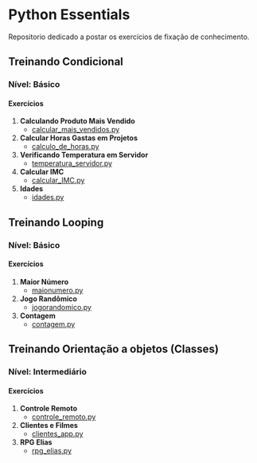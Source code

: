 
# Python Essentials

Repositorio dedicado a postar os exercícios de fixação de conhecimento.

## Treinando Condicional

### Nível: Básico

#### Exercícios

1. **Calculando Produto Mais Vendido**
   - [calcular_mais_vendidos.py](https://github.com/Hooligam/Python_Essentials/blob/main/calcular_mais_vendidos.py)
2. **Calcular Horas Gastas em Projetos**
   - [calculo_de_horas.py](https://github.com/Hooligam/Python_Essentials/blob/main/calculo_de_horas.py)
3. **Verificando Temperatura em Servidor**
   - [temperatura_servidor.py](https://github.com/Hooligam/Python_Essentials/blob/main/temperatura_servidor.py)
4. **Calcular IMC**
   - [calcular_IMC.py](https://github.com/Hooligam/Python_Essentials/blob/main/calcular_IMC.py)
5. **Idades**
   - [idades.py](https://github.com/Hooligam/Python_Essentials/blob/main/idades.py)

## Treinando Looping

### Nível: Básico

#### Exercícios

1. **Maior Número**
   - [maionumero.py](https://github.com/Hooligam/Python_Essentials/blob/main/maionumero.py)
2. **Jogo Randômico**
   - [jogorandomico.py](https://github.com/Hooligam/Python_Essentials/blob/main/jogorandomico.py)
3. **Contagem**
   - [contagem.py](https://github.com/Hooligam/Python_Essentials/blob/main/contagem.py)

## Treinando Orientação a objetos (Classes)

### Nível: Intermediário

#### Exercícios

1. **Controle Remoto**
   - [controle_remoto.py](https://github.com/Hooligam/Python_Essentials/blob/main/controle_remoto.py)
2. **Clientes e Filmes**
   - [clientes_app.py](https://github.com/Hooligam/Python_Essentials/blob/main/clientes_app.py)
2. **RPG Elias**
   - [rpg_elias.py](https://github.com/Hooligam/Python_Essentials/blob/main/rpg_elias.py)
